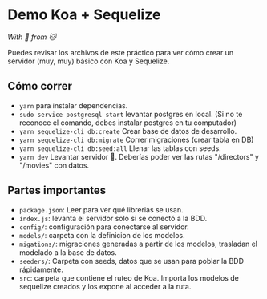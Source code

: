 # Demo Koa + Sequelize
_With 💖 from 🐱_

Puedes revisar los archivos de este práctico para ver cómo crear un servidor (muy, muy) básico con Koa y Sequelize.

## Cómo correr
- `yarn` para instalar dependencias.
- `sudo service postgresql start` levantar postgres en local. (Si no te reconoce el comando, debes instalar postgres en tu computador)
- `yarn sequelize-cli db:create` Crear base de datos de desarrollo.
- `yarn sequelize-cli db:migrate` Correr migraciones (crear tabla en DB)
- `yarn sequelize-cli db:seed:all` Llenar las tablas con seeds.
- `yarn dev` Levantar servidor 🎉. Deberías poder ver las rutas "/directors" y "/movies" con datos.

## Partes importantes
- `package.json`: Leer para ver qué librerias se usan.
- `index.js`: levanta el servidor solo si se conectó a la BDD.
- `config/`: configuración para conectarse al servidor.
- `models/`: carpeta con la definicion de los modelos.
- `migations/`: migraciones generadas a partir de los modelos, trasladan el modelado a la base de datos.
- `seeders/`: Carpeta con seeds, datos que se usan para poblar la BDD rápidamente.
- `src`: carpeta que contiene el ruteo de Koa. Importa los modelos de sequelize creados y los expone al acceder a la ruta.
